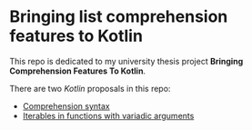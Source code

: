 # Bringing list comprehension features to Kotlin
This repo is dedicated to my university thesis project **Bringing Comprehension Features To Kotlin**.

There are two *Kotlin* proposals in this repo:
* [Comprehension syntax](comprehensions-proposal.md)
* [Iterables in functions with variadic arguments](iterables-in-varargs-proposal.md)